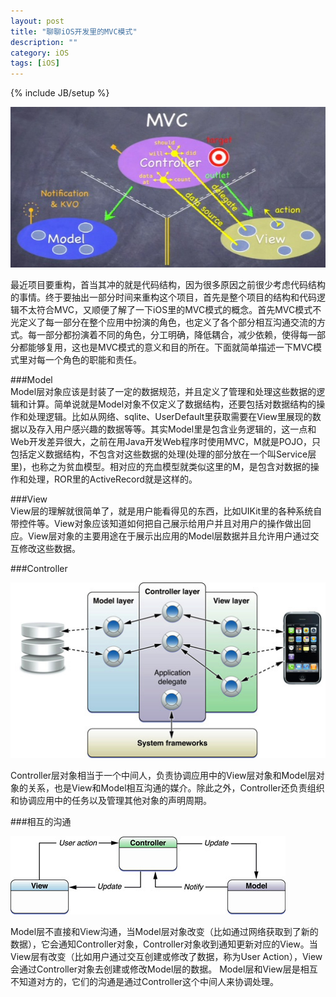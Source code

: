 ```yaml
---
layout: post
title: "聊聊iOS开发里的MVC模式"
description: ""
category: iOS
tags: [iOS]
---
```

{% include JB/setup %}

![Image1 icon](/assets/resources/mvc.png)

最近项目要重构，首当其冲的就是代码结构，因为很多原因之前很少考虑代码结构的事情。终于要抽出一部分时间来重构这个项目，首先是整个项目的结构和代码逻辑不太符合MVC，又顺便了解了一下iOS里的MVC模式的概念。首先MVC模式不光定义了每一部分在整个应用中扮演的角色，也定义了各个部分相互沟通交流的方式。每一部分都扮演着不同的角色，分工明确，降低耦合，减少依赖，使得每一部分都能够复用，这也是MVC模式的意义和目的所在。下面就简单描述一下MVC模式里对每一个角色的职能和责任。

###Model  
Model层对象应该是封装了一定的数据规范，并且定义了管理和处理这些数据的逻辑和计算。简单说就是Model对象不仅定义了数据结构，还要包括对数据结构的操作和处理逻辑。比如从网络、sqlite、UserDefault里获取需要在View里展现的数据以及存入用户感兴趣的数据等等。其实Model里是包含业务逻辑的，这一点和Web开发差异很大，之前在用Java开发Web程序时使用MVC，M就是POJO，只包括定义数据结构，不包含对这些数据的处理(处理的部分放在一个叫Service层里)，也称之为贫血模型。相对应的充血模型就类似这里的M，是包含对数据的操作和处理，ROR里的ActiveRecord就是这样的。  

###View  
View层的理解就很简单了，就是用户能看得见的东西，比如UIKit里的各种系统自带控件等。View对象应该知道如何把自己展示给用户并且对用户的操作做出回应。View层对象的主要用途在于展示出应用的Model层数据并且允许用户通过交互修改这些数据。  

###Controller  

![Image2 icon](/assets/resources/controller_object.jpg) 

Controller层对象相当于一个中间人，负责协调应用中的View层对象和Model层对象的关系，也是View和Model相互沟通的媒介。除此之外，Controller还负责组织和协调应用中的任务以及管理其他对象的声明周期。


###相互的沟通  

![Image3 icon](/assets/resources/model_view_controller.jpg)

Model层不直接和View沟通，当Model层对象改变（比如通过网络获取到了新的数据），它会通知Controller对象，Controller对象收到通知更新对应的View。当View层有改变（比如用户通过交互创建或修改了数据，称为User Action），View会通过Controller对象去创建或修改Model层的数据。 Model层和View层是相互不知道对方的，它们的沟通是通过Controller这个中间人来协调处理。  


